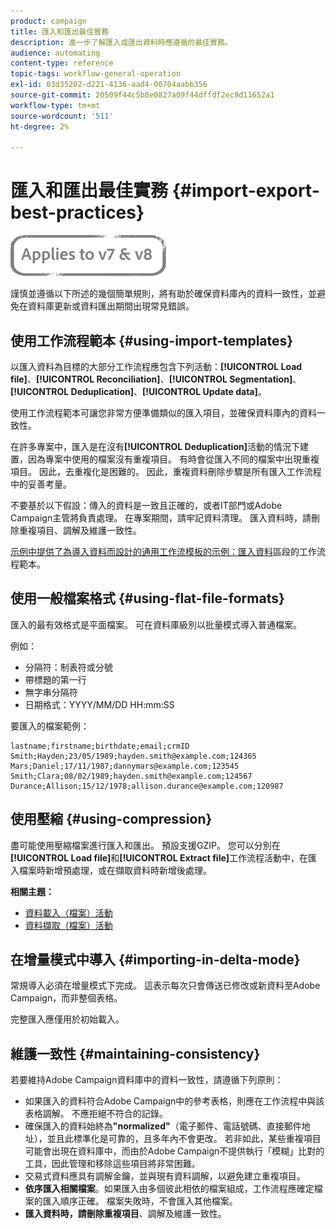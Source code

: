 ```yaml
---
product: campaign
title: 匯入和匯出最佳實務
description: 進一步了解匯入或匯出資料時應遵循的最佳實務。
audience: automating
content-type: reference
topic-tags: workflow-general-operation
exl-id: 03d35202-d221-4136-aad4-00704aabb356
source-git-commit: 20509f44c5b8e0827a09f44dffdf2ec9d11652a1
workflow-type: tm+mt
source-wordcount: '511'
ht-degree: 2%

---
```


# 匯入和匯出最佳實務 {#import-export-best-practices}

![](../../assets/common.svg)

謹慎並遵循以下所述的幾個簡單規則，將有助於確保資料庫內的資料一致性，並避免在資料庫更新或資料匯出期間出現常見錯誤。

## 使用工作流程範本 {#using-import-templates}

以匯入資料為目標的大部分工作流程應包含下列活動：**[!UICONTROL Load file]**、**[!UICONTROL Reconciliation]**、**[!UICONTROL Segmentation]**、**[!UICONTROL Deduplication]**、**[!UICONTROL Update data]**。

使用工作流程範本可讓您非常方便準備類似的匯入項目，並確保資料庫內的資料一致性。

在許多專案中，匯入是在沒有&#x200B;**[!UICONTROL Deduplication]**&#x200B;活動的情況下建置，因為專案中使用的檔案沒有重複項目。 有時會從匯入不同的檔案中出現重複項目。 因此，去重複化是困難的。 因此，重複資料刪除步驟是所有匯入工作流程中的妥善考量。

不要基於以下假設：傳入的資料是一致且正確的，或者IT部門或Adobe Campaign主管將負責處理。 在專案期間，請牢記資料清理。 匯入資料時，請刪除重複項目、調解及維護一致性。

[示例中提供了為導入資料而設計的通用工作流模板的示例：匯入資料](../../platform/using/creating-import-export-templates.md)區段的工作流程範本。

## 使用一般檔案格式 {#using-flat-file-formats}

匯入的最有效格式是平面檔案。 可在資料庫級別以批量模式導入普通檔案。

例如：

* 分隔符：制表符或分號
* 帶標題的第一行
* 無字串分隔符
* 日期格式：YYYY/MM/DD HH:mm:SS

要匯入的檔案範例：

```
lastname;firstname;birthdate;email;crmID
Smith;Hayden;23/05/1989;hayden.smith@example.com;124365
Mars;Daniel;17/11/1987;dannymars@example.com;123545
Smith;Clara;08/02/1989;hayden.smith@example.com;124567
Durance;Allison;15/12/1978;allison.durance@example.com;120987
```

## 使用壓縮 {#using-compression}

盡可能使用壓縮檔案進行匯入和匯出。 預設支援GZIP。 您可以分別在&#x200B;**[!UICONTROL Load file]**&#x200B;和&#x200B;**[!UICONTROL Extract file]**&#x200B;工作流程活動中，在匯入檔案時新增預處理，或在擷取資料時新增後處理。

**相關主題：**

* [資料載入（檔案）活動](../../workflow/using/data-loading--file-.md)
* [資料擷取（檔案）活動](../../workflow/using/extraction--file-.md)

## 在增量模式中導入 {#importing-in-delta-mode}

常規導入必須在增量模式下完成。 這表示每次只會傳送已修改或新資料至Adobe Campaign，而非整個表格。

完整匯入應僅用於初始載入。

## 維護一致性 {#maintaining-consistency}

若要維持Adobe Campaign資料庫中的資料一致性，請遵循下列原則：

* 如果匯入的資料符合Adobe Campaign中的參考表格，則應在工作流程中與該表格調解。 不應拒絕不符合的記錄。
* 確保匯入的資料始終為&#x200B;**&quot;normalized&quot;**（電子郵件、電話號碼、直接郵件地址），並且此標準化是可靠的，且多年內不會更改。 若非如此，某些重複項目可能會出現在資料庫中，而由於Adobe Campaign不提供執行「模糊」比對的工具，因此管理和移除這些項目將非常困難。
* 交易式資料應具有調解金鑰，並與現有資料調解，以避免建立重複項目。
* **依序匯入相關檔案**。如果匯入由多個彼此相依的檔案組成，工作流程應確定檔案的匯入順序正確。 檔案失敗時，不會匯入其他檔案。
* **匯入資料時，請刪除重複項目**、調解及維護一致性。
